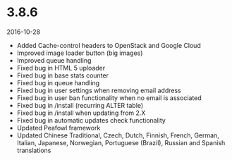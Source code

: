 # 3.8.6

2016-10-28

- Added Cache-control headers to OpenStack and Google Cloud
- Improved image loader button (big images)
- Improved queue handling
- Fixed bug in HTML 5 uploader
- Fixed bug in base stats counter
- Fixed bug in queue handling
- Fixed bug in user settings when removing email address
- Fixed bug in user ban functionality when no email is associated
- Fixed bug in /install (recurring ALTER table)
- Fixed bug in /install when updating from 2.X
- Fixed bug in automatic updates check functionality
- Updated Peafowl framework
- Updated Chinese Traditional, Czech, Dutch, Finnish, French, German, Italian, Japanese, Norwegian, Portuguese (Brazil), Russian and Spanish translations
